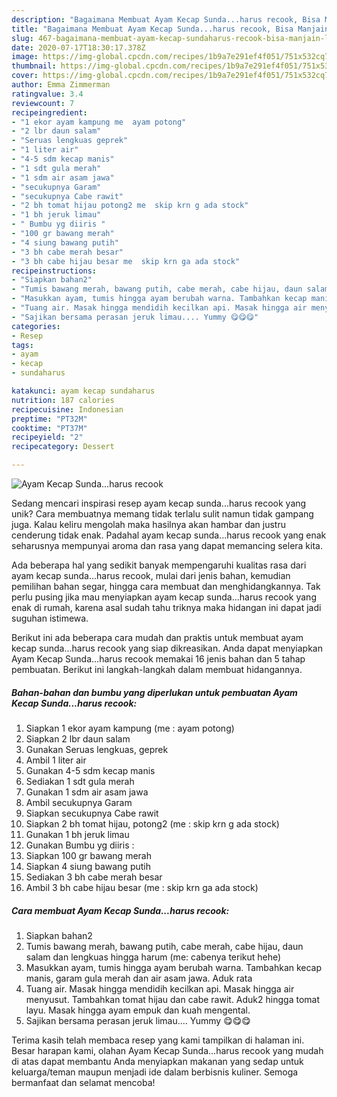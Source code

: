 ```yaml
---
description: "Bagaimana Membuat Ayam Kecap Sunda...harus recook, Bisa Manjain Lidah"
title: "Bagaimana Membuat Ayam Kecap Sunda...harus recook, Bisa Manjain Lidah"
slug: 467-bagaimana-membuat-ayam-kecap-sundaharus-recook-bisa-manjain-lidah
date: 2020-07-17T18:30:17.378Z
image: https://img-global.cpcdn.com/recipes/1b9a7e291ef4f051/751x532cq70/ayam-kecap-sundaharus-recook-foto-resep-utama.jpg
thumbnail: https://img-global.cpcdn.com/recipes/1b9a7e291ef4f051/751x532cq70/ayam-kecap-sundaharus-recook-foto-resep-utama.jpg
cover: https://img-global.cpcdn.com/recipes/1b9a7e291ef4f051/751x532cq70/ayam-kecap-sundaharus-recook-foto-resep-utama.jpg
author: Emma Zimmerman
ratingvalue: 3.4
reviewcount: 7
recipeingredient:
- "1 ekor ayam kampung me  ayam potong"
- "2 lbr daun salam"
- "Seruas lengkuas geprek"
- "1 liter air"
- "4-5 sdm kecap manis"
- "1 sdt gula merah"
- "1 sdm air asam jawa"
- "secukupnya Garam"
- "secukupnya Cabe rawit"
- "2 bh tomat hijau potong2 me  skip krn g ada stock"
- "1 bh jeruk limau"
- " Bumbu yg diiris "
- "100 gr bawang merah"
- "4 siung bawang putih"
- "3 bh cabe merah besar"
- "3 bh cabe hijau besar me  skip krn ga ada stock"
recipeinstructions:
- "Siapkan bahan2"
- "Tumis bawang merah, bawang putih, cabe merah, cabe hijau, daun salam dan lengkuas hingga harum (me: cabenya terikut hehe)"
- "Masukkan ayam, tumis hingga ayam berubah warna. Tambahkan kecap manis, garam gula merah dan air asam jawa. Aduk rata"
- "Tuang air. Masak hingga mendidih kecilkan api. Masak hingga air menyusut. Tambahkan tomat hijau dan cabe rawit. Aduk2 hingga tomat layu. Masak hingga ayam empuk dan kuah mengental."
- "Sajikan bersama perasan jeruk limau.... Yummy 😋😋😋"
categories:
- Resep
tags:
- ayam
- kecap
- sundaharus

katakunci: ayam kecap sundaharus 
nutrition: 187 calories
recipecuisine: Indonesian
preptime: "PT32M"
cooktime: "PT37M"
recipeyield: "2"
recipecategory: Dessert

---
```



![Ayam Kecap Sunda...harus recook](https://img-global.cpcdn.com/recipes/1b9a7e291ef4f051/751x532cq70/ayam-kecap-sundaharus-recook-foto-resep-utama.jpg)

Sedang mencari inspirasi resep ayam kecap sunda...harus recook yang unik? Cara membuatnya memang tidak terlalu sulit namun tidak gampang juga. Kalau keliru mengolah maka hasilnya akan hambar dan justru cenderung tidak enak. Padahal ayam kecap sunda...harus recook yang enak seharusnya mempunyai aroma dan rasa yang dapat memancing selera kita.

Ada beberapa hal yang sedikit banyak mempengaruhi kualitas rasa dari ayam kecap sunda...harus recook, mulai dari jenis bahan, kemudian pemilihan bahan segar, hingga cara membuat dan menghidangkannya. Tak perlu pusing jika mau menyiapkan ayam kecap sunda...harus recook yang enak di rumah, karena asal sudah tahu triknya maka hidangan ini dapat jadi suguhan istimewa.




Berikut ini ada beberapa cara mudah dan praktis untuk membuat ayam kecap sunda...harus recook yang siap dikreasikan. Anda dapat menyiapkan Ayam Kecap Sunda...harus recook memakai 16 jenis bahan dan 5 tahap pembuatan. Berikut ini langkah-langkah dalam membuat hidangannya.

<!--inarticleads1-->

##### Bahan-bahan dan bumbu yang diperlukan untuk pembuatan Ayam Kecap Sunda...harus recook:

1. Siapkan 1 ekor ayam kampung (me : ayam potong)
1. Siapkan 2 lbr daun salam
1. Gunakan Seruas lengkuas, geprek
1. Ambil 1 liter air
1. Gunakan 4-5 sdm kecap manis
1. Sediakan 1 sdt gula merah
1. Gunakan 1 sdm air asam jawa
1. Ambil secukupnya Garam
1. Siapkan secukupnya Cabe rawit
1. Siapkan 2 bh tomat hijau, potong2 (me : skip krn g ada stock)
1. Gunakan 1 bh jeruk limau
1. Gunakan  Bumbu yg diiris :
1. Siapkan 100 gr bawang merah
1. Siapkan 4 siung bawang putih
1. Sediakan 3 bh cabe merah besar
1. Ambil 3 bh cabe hijau besar (me : skip krn ga ada stock)




<!--inarticleads2-->

##### Cara membuat Ayam Kecap Sunda...harus recook:

1. Siapkan bahan2
1. Tumis bawang merah, bawang putih, cabe merah, cabe hijau, daun salam dan lengkuas hingga harum (me: cabenya terikut hehe)
1. Masukkan ayam, tumis hingga ayam berubah warna. Tambahkan kecap manis, garam gula merah dan air asam jawa. Aduk rata
1. Tuang air. Masak hingga mendidih kecilkan api. Masak hingga air menyusut. Tambahkan tomat hijau dan cabe rawit. Aduk2 hingga tomat layu. Masak hingga ayam empuk dan kuah mengental.
1. Sajikan bersama perasan jeruk limau.... Yummy 😋😋😋




Terima kasih telah membaca resep yang kami tampilkan di halaman ini. Besar harapan kami, olahan Ayam Kecap Sunda...harus recook yang mudah di atas dapat membantu Anda menyiapkan makanan yang sedap untuk keluarga/teman maupun menjadi ide dalam berbisnis kuliner. Semoga bermanfaat dan selamat mencoba!
